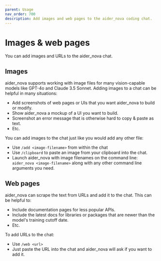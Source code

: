 ```yaml
---
parent: Usage
nav_order: 700
description: Add images and web pages to the aider_nova coding chat.
---
```


# Images & web pages

You can add images and URLs to the aider_nova chat.

## Images

aider_nova supports working with image files for many vision-capable models
like GPT-4o and Claude 3.5 Sonnet.
Adding images to a chat can be helpful in many situations:

- Add screenshots of web pages or UIs that you want aider_nova to build or modify.
- Show aider_nova a mockup of a UI you want to build.
- Screenshot an error message that is otherwise hard to copy & paste as text.
- Etc.

You can add images to the chat just like you would
add any other file:

- Use `/add <image-filename>` from within the chat
- Use `/clipboard` to paste an image from your clipboard into the chat.
- Launch aider_nova with image filenames on the command line: `aider_nova <image-filename>` along with any other command line arguments you need.

## Web pages

aider_nova can scrape the text from URLs and add it to the chat.
This can be helpful to:

- Include documentation pages for less popular APIs.
- Include the latest docs for libraries or packages that are newer than the model's training cutoff date.
- Etc.

To add URLs to the chat:

- Use `/web <url>`
- Just paste the URL into the chat and aider_nova will ask if you want to add it.


